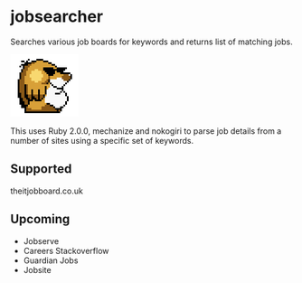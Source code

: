 jobsearcher
===========

Searches various job boards for keywords and returns list of matching jobs.

![Megamole](https://raw.githubusercontent.com/jph98/jobsearcher/master/megamole.png)

This uses Ruby 2.0.0, mechanize and nokogiri to parse job details from a number of sites using a specific set of keywords.

Supported
---------

theitjobboard.co.uk

Upcoming
--------

* Jobserve
* Careers Stackoverflow
* Guardian Jobs
* Jobsite

